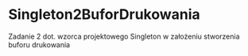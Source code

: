# Singleton2BuforDrukowania
Zadanie 2 dot. wzorca projektowego Singleton w założeniu stworzenia buforu drukowania

